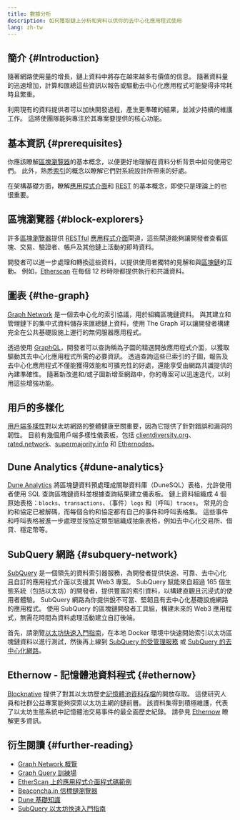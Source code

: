 ```yaml
---
title: 數據分析
description: 如何獲取鏈上分析和資料以供你的去中心化應用程式使用
lang: zh-tw
---
```


## 簡介 {#Introduction}

隨著網路使用量的增長，鏈上資料中將存在越來越多有價值的信息。 隨著資料量的迅速增加，計算和匯總這些資訊以報告或驅動去中心化應用程式可能變得非常耗時且繁重。

利用現有的資料提供者可以加快開發過程，產生更準確的結果，並減少持續的維護工作。 這將使團隊能夠專注於其專案要提供的核心功能。

## 基本資訊 {#prerequisites}

你應該瞭解[區塊瀏覽器](/developers/docs/data-and-analytics/block-explorers/)的基本概念，以便更好地理解在資料分析背景中如何使用它們。 此外，熟悉[索引](/glossary/#index)的概念以瞭解它們對系統設計所帶來的好處。

在架構基礎方面，瞭解[應用程式介面](https://www.wikipedia.org/wiki/API)和 [REST](https://www.wikipedia.org/wiki/Representational_state_transfer) 的基本概念，即使只是理論上的也很重要。

## 區塊瀏覽器 {#block-explorers}

許多[區塊瀏覽器](/developers/docs/data-and-analytics/block-explorers/)提供 [RESTful](https://www.wikipedia.org/wiki/Representational_state_transfer) [應用程式介面](https://www.wikipedia.org/wiki/API)閘道，這些閘道能夠讓開發者查看區塊、交易、驗證者、帳戶及其他鏈上活動的即時資料。

開發者可以進一步處理和轉換這些資料，以提供使用者獨特的見解和與[區塊鏈](/glossary/#blockchain)的互動。 例如，[Etherscan](https://etherscan.io) 在每個 12 秒時隙都提供執行和共識資料。

## 圖表 {#the-graph}

[Graph Network](https://thegraph.com/) 是一個去中心化的索引協議，用於組織區塊鏈資料。 與其建立和管理鏈下的集中式資料儲存來匯總鏈上資料，使用 The Graph 可以讓開發者構建完全在公共基礎設施上運行的無伺服器應用程式。

透過使用 [GraphQL](https://graphql.org/)，開發者可以查詢稱為子圖的精選開放應用程式介面，以獲取驅動其去中心化應用程式所需的必要資訊。 透過查詢這些已索引的子圖，報告及去中心化應用程式不僅能獲得效能和可擴充性的好處，還能享受由網路共識提供的內建準確性。 隨著新改進和/或子圖新增至網路中，你的專案可以迅速迭代，以利用這些增強功能。

## 用戶的多樣化

[用戶端多樣性](/developers/docs/nodes-and-clients/client-diversity/)對以太坊網路的整體健康至關重要，因為它提供了針對錯誤和漏洞的韌性。 目前有幾個用戶端多樣性儀表板，包括 [clientdiversity.org](https://clientdiversity.org/)、[rated.network](https://www.rated.network)、[supermajority.info](https://supermajority.info//) 和 [Ethernodes](https://ethernodes.org/)。

## Dune Analytics {#dune-analytics}

[Dune Analytics](https://dune.com/) 將區塊鏈資料預處理成關聯資料庫（DuneSQL）表格，允許使用者使用 SQL 查詢區塊鏈資料並根據查詢結果建立儀表板。 鏈上資料組織成 4 個原始表格：`blocks`、`transactions`、（事件）`logs` 和（呼叫）`traces`。 常見的合約和協定已被解碼，而每個合約和協定都有自己的事件和呼叫表格集。 這些事件和呼叫表格被進一步處理並按協定類型組織成抽象表格，例如去中心化交易所、借貸、穩定幣等。

## SubQuery 網路 {#subquery-network}

[SubQuery](https://subquery.network/) 是一個領先的資料索引器服務，為開發者提供快速、可靠、去中心化且自訂的應用程式介面以支援其 Web3 專案。 SubQuery 賦能來自超過 165 個生態系統（包括以太坊）的開發者，提供豐富的索引資料，以構建直觀且沉浸式的使用者體驗。 SubQuery 網路為你提供銳不可當、堅韌且有去中心化基礎設施網路的應用程式。 使用 SubQuery 的區塊鏈開發者工具組，構建未來的 Web3 應用程式，無需花時間為資料處理活動建立自訂後端。

首先，請瀏覽[以太坊快速入門指南](https://academy.subquery.network/quickstart/quickstart_chains/ethereum-gravatar.html)，在本地 Docker 環境中快速開始索引以太坊區塊鏈資料以進行測試，然後再上線到 [SubQuery 的受管理服務](https://managedservice.subquery.network/) 或 [SubQuery 的去中心化網路](https://app.subquery.network/dashboard)。

## Ethernow - 記憶體池資料程式 {#ethernow}
[Blocknative](https://www.blocknative.com/) 提供了對其以太坊歷史[記憶體池資料存檔](https://www.ethernow.xyz/mempool-data-archive)的開放存取。 這使研究人員和社群公益專案能夠探索以太坊主網的鏈前層。 該資料集得到積極維護，代表了以太坊生態系統中記憶體池交易事件的最全面歷史紀錄。 請參見 [Ethernow](https://www.ethernow.xyz/) 瞭解更多資訊。

## 衍生閱讀 {#further-reading}

- [Graph Network 概覽](https://thegraph.com/docs/en/about/)
- [Graph Query 訓練場](https://thegraph.com/explorer/subgraph/graphprotocol/graph-network-mainnet?version=current)
- [EtherScan 上的應用程式介面程式碼範例](https://etherscan.io/apis#contracts)
- [Beaconcha.in 信標鏈瀏覽器](https://beaconcha.in)
- [Dune 基礎知識](https://docs.dune.com/#dune-basics)
- [SubQuery 以太坊快速入門指南](https://academy.subquery.network/indexer/quickstart/quickstart_chains/ethereum-gravatar.html)
